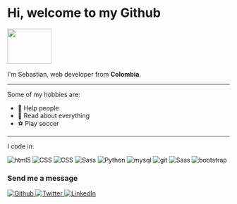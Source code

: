 <h1>Hi, welcome to my Github</h1>

  
  <img src="https://user-images.githubusercontent.com/42378118/110234147-e3259600-7f4e-11eb-95be-0c4047144dea.gif" width="100" height="80" />
  
 
I'm Sebastian, web developer from **Colombia**. <img src="https://cdn.countryflags.com/thumbs/colombia/flag-3d-500.png" width="20" height="15"/>

<hr>

Some of my hobbies are: 

- 🤝 Help people 
- 📖 Read about everything 
- ⚽ Play soccer  

<hr>

I code in:

<p>
<img alt="html5" src="https://img.shields.io/badge/-HTML5-E34F26?style=flat-square&logo=html5&logoColor=white" />
<img alt="CSS" src="https://img.shields.io/badge/-CSS-1572B6?style=flat-square&logo=CSS3&logoColor=white" />
<img alt="CSS" src="https://img.shields.io/badge/-JS-F7DF1E?style=flat-square&logo=javascript&logoColor=black" />
<img alt="Sass" src="https://img.shields.io/badge/-Sass-CC6699?style=flat-square&logo=sass&logoColor=white" />
<img alt="Python" src="https://img.shields.io/badge/-Python-3776AB?style=flat-square&logo=python&logoColor=white" />
<img alt="mysql" src="https://img.shields.io/badge/-MYSQL-4479A1?style=flat-square&logo=mysql&logoColor=white" />
<img alt="git" src="https://img.shields.io/badge/-Git-F05032?style=flat-square&logo=git&logoColor=white" />
<img alt="Sass" src="https://img.shields.io/badge/-Less-1D365D?style=flat-square&logo=less&logoColor=white" />
<img alt="bootstrap" src= "https://img.shields.io/badge/-bootstrap-3880FF?style=flat-square&bootstrap=bootstrap&logoColor=white" /> 
  
  <p>

<h3>Send me a message</h3>
<p>
<a href="https://github.com/Sebasheredia11" target="blank">
<img alt="Github" src="https://img.shields.io/badge/GitHub-%2312100E.svg?&style=for-the-badge&logo=Github&logoColor=white" />
</a> 
<a href="https://twitter.com/sebasheredia_11" target="blank"><img alt="Twitter" src="https://img.shields.io/badge/twitter-%231DA1F2.svg?&style=for-the-badge&logo=twitter&logoColor=white" />
</a> 
<a href="https://www.linkedin.com/in/sebastian-heredia-rojas-3a7a08189/" target="blank">
<img alt="LinkedIn" src="https://img.shields.io/badge/linkedin-%230077B5.svg?&style=for-the-badge&logo=linkedin&logoColor=white" />
</a> 
